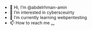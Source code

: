 - 👋 Hi, I’m @abdelrhman-amin
- 👀 I’m interested in cybersceuirty 
- 🌱 I’m currently learning webpentesting
- 📫 How to reach me [...](https://twitter.com/Abdelrhmanamin_)

<!---
abdelrhman-amin/abdelrhman-amin is a ✨ special ✨ repository because its `README.md` (this file) appears on your GitHub profile.
You can click the Preview link to take a look at your changes.
--->
